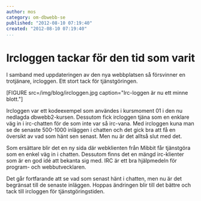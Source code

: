 ```yaml
---
author: mos
category: om-dbwebb-se
published: "2012-08-10 07:19:40"
created: "2012-08-10 07:19:40"
...
```

Ircloggen tackar för den tid som varit
==================================

I samband med uppdateringen av den nya webbplatsen så försvinner en trotjänare, ircloggen. Ett stort tack för tjänstgöringen.

[FIGURE src=/img/blog/ircloggen.jpg caption="Irc-loggen är nu ett minne blott."]

Ircloggen var ett kodeexempel som användes i kursmoment 01 i den nu nedlagda dbwebb2-kursen. Dessutom fick ircloggen tjäna som en enklare väg in i irc-chatten för de som inte var så irc-vana. Med ircloggen kuna man se de senaste 500-1000 inläggen i chatten och det gick bra att få en översikt  av vad som hänt sen senast. Men nu är det alltså slut med det.

Som ersättare blir det en ny sida där webklienten från Mibbit får tjänstgöra som en enkel väg in i chatten. Dessutom finns det en mängd irc-klienter som är en god idé att bekanta sig med. IRC är ett bra hjälpmedeln för program- och webbutvecklaren.

Det går fortfarande att se vad som senast hänt i chatten, men nu är det begränsat till de senaste inläggen. Hoppas ändringen blir till det bättre och tack till ircloggen för tjänstgöringstiden. 
